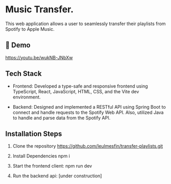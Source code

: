 
# Music Transfer.

This web application allows a user to seamlessly transfer their playlists from Spotify to Apple Music.


## 🚀 Demo
https://youtu.be/wukNB-JNbXw

## Tech Stack
- Frontend: Developed a type-safe and responsive frontend using TypeScript, React, JavaScript, HTML, CSS, and the Vite dev environment.

- Backend: Designed and implemented a RESTful API using Spring Boot to connect and handle requests to the Spotify Web API. Also, utilized Java to handle and parse data from the Spotify API.
## Installation Steps
1. Clone the repository
https://github.com/leulmesfin/transfer-playlists.git

2. Install Dependencies
npm i

3. Start the frontend client:
npm run dev

4. Run the backend api:
[under construction]

